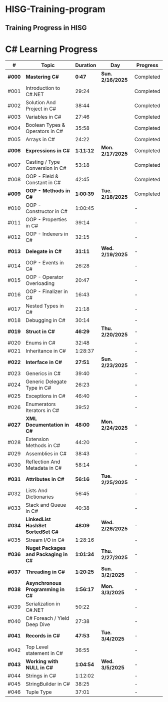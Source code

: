 # HISG-Training-program
## Training Progress in HISG 
# C# Learning Progress

| #    | Topic                             | Duration   | Day             | Progress         |
| ---- | --------------------------------- | ---------- | --------------- | ---------------- |
| **#000** | **Mastering C#**                     | **0:47**       | **Sun. 2/16/2025** | Completed                |
| #001 | Introduction to C#.NET            | 29:24      |                 | Completed                |
| #002 | Solution And Project in C#       | 38:44      |                 | Completed                |
| #003 | Variables in C#                   | 27:46      |                 | Completed                |
| #004 | Boolean Types & Operators in C#   | 35:58      |                 | Completed                |
| #005 | Arrays in C#                      | 24:22      |                 | Completed                |
| **#006** | **Expressions in C#**                 | **1:11:12**    | **Mon. 2/17/2025** | Completed                |
| #007 | Casting / Type Conversion in C#   | 53:18      |                 | Completed                |
| #008 | OOP - Field & Constant in C#      | 42:45      |                 | Completed                |
| **#009** | **OOP - Methods in C#**               | **1:00:39**    | **Tue. 2/18/2025** | Completed                |
| #010 | OOP - Constructor in C#           | 1:00:45    |                 | -                |
| #011 | OOP - Properties in C#            | 39:14      |                 | -                |
| #012 | OOP - Indexers in C#             | 32:15      |                 | -                |
| **#013** | **Delegate in C#**                    | **31:11**      | **Wed. 2/19/2025** | -                |
| #014 | OOP - Events in C#                | 26:28      |                 | -                |
| #015 | OOP - Operator Overloading        | 20:47      |                 | -                |
| #016 | OOP - Finalizer in C#             | 16:43      |                 | -                |
| #017 | Nested Types in C#                | 21:18      |                 | -                |
| #018 | Debugging in C#                   | 30:14      |                 | -                |
| **#019** | **Struct in C#**                      | **46:29**      | **Thu. 2/20/2025** | -                |
| #020 | Enums in C#                      | 32:48      |                 | -                |
| #021 | Inheritance in C#                 | 1:28:37    |                 | -                |
| **#022** | **Interface in C#**                   | **27:51**      | **Sun. 2/23/2025** | -                |
| #023 | Generics in C#                    | 39:40      |                 | -                |
| #024 | Generic Delegate Type in C#       | 26:23      |                 | -                |
| #025 | Exceptions in C#                 | 46:40      |                 | -                |
| #026 | Enumerators Iterators in C#       | 39:52      |                 | -                |
| **#027** | **XML Documentation in C#**          | **48:00**      | **Mon. 2/24/2025** | -                |
| #028 | Extension Methods in C#          | 44:20      |                 | -                |
| #029 | Assemblies in C#                 | 38:43      |                 | -                |
| #030 | Reflection And Metadata in C#    | 58:14      |                 | -                |
| **#031** | **Attributes in C#**                 | **56:16**      | **Tue. 2/25/2025** | -                |
| #032 | Lists And Dictionaries            | 56:45      |                 | -                |
| #033 | Stack and Queue in C#             | 40:38      |                 | -                |
| **#034** | **LinkedList HashSet SortedSet C#**  | **48:09**      | **Wed. 2/26/2025** | -                |
| #035 | Stream I/O in C#                 | 1:28:16    |                 | -                |
| **#036** | **Nuget Packages and Packaging in C#** | **1:01:34**    | **Thu. 2/27/2025** | -                |
| **#037** | **Threading in C#**                   | **1:20:25**    | **Sun. 3/2/2025**  | -                |
| **#038** | **Asynchronous Programming in C#**    | **1:56:17**    | **Mon. 3/3/2025**  | -                |
| #039 | Serialization in C#.NET          | 50:22      |                 | -                |
| #040 | C# Foreach / Yield Deep Dive      | 27:38      |                 | -                |
| **#041** | **Records in C#**                     | **47:53**      | **Tue. 3/4/2025**  | -                |
| #042 | Top Level statement in C#         | 36:55      |                 | -                |
| **#043** | **Working with NULL in C#**           | **1:04:54**    | **Wed. 3/5/2025**  | -                |
| #044 | Strings in C#                     | 1:12:02    |                 | -                |
| #045 | StringBuilder in C#              | 38:25      |                 | -                |
| #046 | Tuple Type                        | 37:01      |                 | -                |
